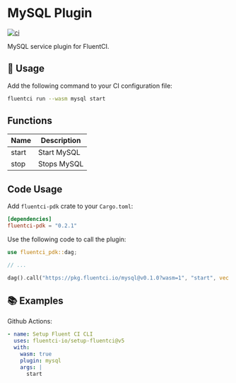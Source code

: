 # MySQL Plugin

[![ci](https://github.com/fluentci-io/services/actions/workflows/mysql.yml/badge.svg)](https://github.com/fluentci-io/services/actions/workflows/mysql.yml)

MySQL service plugin for FluentCI.

## 🚀 Usage

Add the following command to your CI configuration file:

```bash
fluentci run --wasm mysql start
```

## Functions

| Name   | Description                                 |
| ------ | --------------------------------------------|
| start  | Start MySQL                                 |
| stop   | Stops MySQL                                 |

## Code Usage

Add `fluentci-pdk` crate to your `Cargo.toml`:

```toml
[dependencies]
fluentci-pdk = "0.2.1"
```

Use the following code to call the plugin:

```rust
use fluentci_pdk::dag;

// ...

dag().call("https://pkg.fluentci.io/mysql@v0.1.0?wasm=1", "start", vec![])?;
```

## 📚 Examples

Github Actions:

```yaml
- name: Setup Fluent CI CLI
  uses: fluentci-io/setup-fluentci@v5
  with:
    wasm: true
    plugin: mysql
    args: |
      start
```
